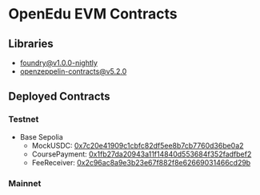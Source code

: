 # OpenEdu EVM Contracts

## Libraries
- foundry@v1.0.0-nightly
- openzeppelin-contracts@v5.2.0

## Deployed Contracts
### Testnet
- Base Sepolia
  - MockUSDC: [0x7c20e41909c1cbfc82df5ee8b7cb7760d36be0a2](https://sepolia.basescan.org/address/0x7c20e41909c1cbfc82df5ee8b7cb7760d36be0a2)
  - CoursePayment: [0x1fb27da20943a11f14840d553684f352fadfbef2](https://sepolia.basescan.org/address/0x1fb27da20943a11f14840d553684f352fadfbef2)
  - FeeReceiver: [0x2c96ac8a9e3b23e67f882f8e62669031466cd29b](https://sepolia.basescan.org/address/0x2c96ac8a9e3b23e67f882f8e62669031466cd29b)
### Mainnet